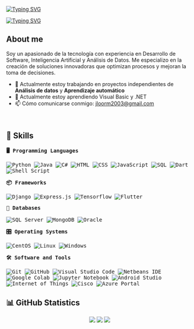 
<a href="https://git.io/typing-svg"><img src="https://readme-typing-svg.herokuapp.com?font=Fira+Code&weight=600&size=30&duration=3000&pause=5000&color=851c73&center=true&vCenter=true&width=1000&lines=Hey+there%2C+I'm+Jordy+Loor+👋" alt="Typing SVG" /></a>

<a href="https://git.io/typing-svg"><img src="https://readme-typing-svg.herokuapp.com?font=Fira+Code&weight=400&size=25&duration=3000&pause=5000&color=32A8BBFF&center=true&vCenter=true&width=1000&lines=A+passionate+developer+from+Ecuador" alt="Typing SVG" /></a>

## About me
Soy un apasionado de la tecnología con experiencia en Desarrollo de Software, Inteligencia Artificial y Análisis de Datos. Me especializo en la creación de soluciones innovadoras que optimizan procesos y mejoran la toma de decisiones.

- 🔭 Actualmente estoy trabajando en proyectos independientes de **Análisis de datos** y **Aprendizaje automático**
- 🌱 Actualmente estoy aprendiendo Visual Basic y .NET
- 📫 Cómo comunicarse conmigo: jloorm2003@gmail.com

<br>

## 🚀 Skills
<p>
  <kbd>
    <kbd><strong>🖥️ Programming Languages</strong></kbd>
      <br><br>
      <img alt="Python" src="https://img.shields.io/badge/Python-14354C.svg?logo=python&logoColor=white">
      <img alt="Java" src="https://img.shields.io/badge/Java-007396.svg?logo=coffeescript&logoColor=white">
      <img alt="C#" src="https://custom-icon-badges.herokuapp.com/badge/C%23-68217A.svg?logo=cs2&logoColor=white">
      <img alt="HTML" src="https://img.shields.io/badge/HTML5-E34F26.svg?logo=html5&logoColor=white">
      <img alt="CSS" src="https://img.shields.io/badge/CSS3-1572B6.svg?logo=css3&logoColor=white">
      <img alt="JavaScript" src="https://img.shields.io/badge/JavaScript-F7DF1E.svg?logo=javascript&logoColor=black">
      <img alt="SQL" src="https://custom-icon-badges.herokuapp.com/badge/T--SQL-025E8C.svg?logo=database&logoColor=white">
      <img alt="Dart" src="https://img.shields.io/badge/Dart-15A6C4.svg?logo=dart&logoColor=white">
      <img alt="Shell Script" src="https://img.shields.io/badge/Shell%20Script-%23121011.svg?logo=gnu-bash&logoColor=white">
  </kbd>
</p>

<p>
  <kbd>
    <kbd><strong>📦 Frameworks</strong></kbd>
      <br><br>
      <img alt="Django" src="https://img.shields.io/badge/Django-%23092E20.svg?logo=django&logoColor=white">
      <img alt="Express.js" src="https://img.shields.io/badge/Express.js-5FA04E.svg?logo=nodedotjs&logoColor=white">
      <img alt="Tensorflow" src="https://img.shields.io/badge/Tensorflow-FF6F00.svg?logo=tensorflow&logoColor=white">
      <img alt="Flutter" src="https://img.shields.io/badge/Flutter-02569B.svg?logo=flutter&logoColor=white">
  </kbd>
</p>

<p>
  <kbd>
    <kbd><strong>💾 Databases</strong></kbd>
      <br><br>
      <img alt="SQL Server" src="https://custom-icon-badges.herokuapp.com/badge/SQL%20Server-f6f7f6.svg?logo=sqlss">
      <img alt="MongoDB" src="https://img.shields.io/badge/MongoDB-47A248.svg?logo=mongodb&logoColor=white">
      <img alt="Oracle" src="https://custom-icon-badges.herokuapp.com/badge/Oracle-f6f7f6.svg?logo=fondo&logoColor=white">
  </kbd>
</p>

<p>
  <kbd>
    <kbd><strong>🎛️ Operating Systems</strong></kbd>
      <br><br>
      <img alt="CentOS" src="https://img.shields.io/badge/CentOS-002260?logo=centos&logoColor=F0F0F0">
      <img alt="Linux" src="https://img.shields.io/badge/Linux-FCC624.svg?logo=linux&logoColor=black">
      <img alt="Windows" src="https://img.shields.io/badge/Windows-0078D6?logo=windows&logoColor=white"/>
  </kbd>
</p>

<p>
  <kbd>
    <kbd><strong>🛠️ Software and Tools</strong></kbd>
      <br><br>
      <img alt="Git" src="https://img.shields.io/badge/Git-F05033.svg?logo=git&logoColor=white">
      <img alt="GitHub" src="https://img.shields.io/badge/GitHub-%23121011.svg?logo=github&logoColor=white">
      <img alt="Visual Studio Code" src="https://custom-icon-badges.herokuapp.com/badge/Visual%20Studio%20Code-f6f7f6.svg?logo=vsc1">
      <img alt="Netbeans IDE" src="https://img.shields.io/badge/Netbeans%20IDE-1B6AC6.svg?logo=apachenetbeanside&logoColor=white">
      <img alt="Google Colab" src="https://img.shields.io/badge/Google%20Colab-F9AB00.svg?logo=googlecolab&logoColor=white">
      <img alt="Jupyter Notebook" src="https://img.shields.io/badge/Jupyter%20Notebook-F37626.svg?logo=jupyter&logoColor=white">
      <img alt="Android Studio" src="https://img.shields.io/badge/Android%20Studio-008678.svg?logo=android-studio&logoColor=white">
      <img alt="Internet of Things" src="https://img.shields.io/badge/Internet%20of%20Things-0088CC.svg?logo=iot&logoColor=white">
      <img alt="Cisco" src="https://img.shields.io/badge/Cisco-1BA0D7.svg?logo=cisco&logoColor=white">
      <img alt="Azure Portal" src="https://custom-icon-badges.herokuapp.com/badge/Azure%20Portal-f6f7f6.svg?logo=azu2">
  </kbd>
</p>

## 📊 GitHub Statistics
<div align="center">
  <img src="https://github-readme-stats.vercel.app/api?username=jordyloor2003&show_icons=true&theme=react&hide_border=true&bg_color=1F222E&title_color=F85D7F&icon_color=F8D866">
  <img src="https://github-readme-stats.vercel.app/api/top-langs/?username=jordyloor2003&show_icons=true&theme=react&hide_border=true&bg_color=1F222E&title_color=F85D7F&icon_color=F8D866">
  <img src="https://github-readme-activity-graph.vercel.app/graph?username=jordyloor2003&theme=react&custom_title=Jordy's%20GitHub%20Activity%20Graph&bg_color=1F222E&color=ffffff&line=F8D866&point=F8D866&area_color=F8D866&title_color=F85D7F&area=true">
</div>
